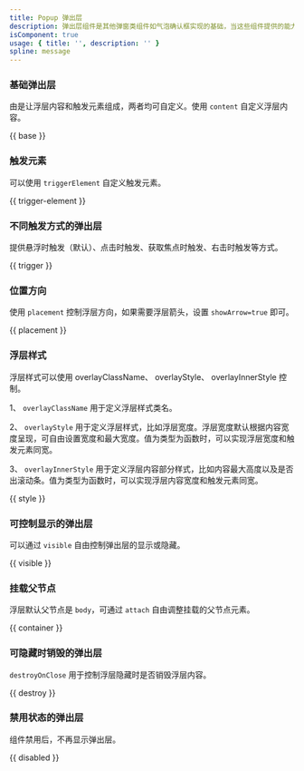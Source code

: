 ```yaml
---
title: Popup 弹出层
description: 弹出层组件是其他弹窗类组件如气泡确认框实现的基础，当这些组件提供的能力不能满足定制需求时，可以在弹出层组件基础上封装。
isComponent: true
usage: { title: '', description: '' }
spline: message
---
```


### 基础弹出层

由是让浮层内容和触发元素组成，两者均可自定义。使用 `content` 自定义浮层内容。

{{ base }}

### 触发元素

可以使用 `triggerElement` 自定义触发元素。

{{ trigger-element }}

### 不同触发方式的弹出层

提供悬浮时触发（默认）、点击时触发、获取焦点时触发、右击时触发等方式。

{{ trigger }}

### 位置方向

使用 `placement` 控制浮层方向，如果需要浮层箭头，设置 `showArrow=true` 即可。

{{ placement }}

### 浮层样式

浮层样式可以使用 overlayClassName、 overlayStyle、 overlayInnerStyle 控制。

1、 `overlayClassName` 用于定义浮层样式类名。

2、 `overlayStyle` 用于定义浮层样式，比如浮层宽度。浮层宽度默认根据内容宽度呈现，可自由设置宽度和最大宽度。值为类型为函数时，可以实现浮层宽度和触发元素同宽。

3、 `overlayInnerStyle` 用于定义浮层内容部分样式，比如内容最大高度以及是否出滚动条。值为类型为函数时，可以实现浮层内容宽度和触发元素同宽。

{{ style }}

### 可控制显示的弹出层

可以通过 `visible` 自由控制弹出层的显示或隐藏。

{{ visible }}

### 挂载父节点

浮层默认父节点是 `body`，可通过 `attach` 自由调整挂载的父节点元素。

{{ container }}

### 可隐藏时销毁的弹出层

`destroyOnClose` 用于控制浮层隐藏时是否销毁浮层内容。

{{ destroy }}

### 禁用状态的弹出层

组件禁用后，不再显示弹出层。

{{ disabled }}
